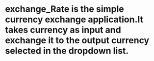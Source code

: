 # exchange_Rate is the simple currency exchange application.It takes currency as input and exchange it to the output currency selected in the dropdown list.
